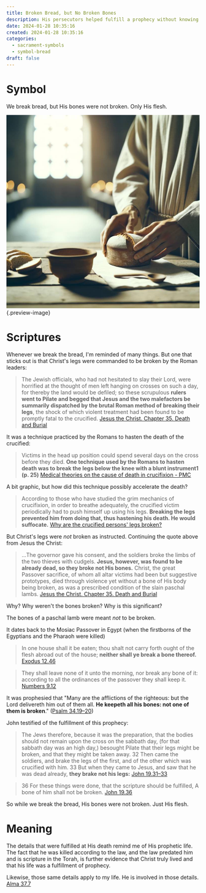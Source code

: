 ```yaml
---
title: Broken Bread, but No Broken Bones
description: His persecutors helped fulfill a prophecy without knowing it. How am I likewise ignorant of His hand in my life?
date: 2024-01-28 10:35:16
created: 2024-01-28 10:35:16
categories:
  - sacrament-symbols
  - symbol-bread
draft: false
---
```

# Symbol

We break bread, but His bones were not broken. Only His flesh. 

![Bread to be broken](../img/dalle-bread-about-to-be-torn.jpeg){.preview-image}

# Scriptures

Whenever we break the bread, I'm reminded of many things. But one that sticks out is that Christ's legs were commanded to be broken by the Roman leaders:

> The Jewish officials, who had not hesitated to slay their Lord, were horrified at the thought of men left hanging on crosses on such a day, for thereby the land would be defiled; so these scrupulous **rulers went to Pilate and begged that Jesus and the two malefactors be summarily dispatched by the brutal Roman method of breaking their legs**, the shock of which violent treatment had been found to be promptly fatal to the crucified. 
> [Jesus the Christ. Chapter 35. Death and Burial](../scriptures/Jesus-the-Christ-chapter-35.-death-and-burial.md) 

It was a technique practiced by the Romans to hasten the death of the crucified:

> Victims in the head up position could spend several days on the cross before they died. **One technique used by the Romans to hasten death was to break the legs below the knee with a blunt instrument1 (p. 25)**
> [Medical theories on the cause of death in crucifixion - PMC](https://www.ncbi.nlm.nih.gov/pmc/articles/PMC1420788/#)

A bit graphic, but how did this technique possibly accelerate the death? 

> According to those who have studied the grim mechanics of crucifixion, in order to breathe adequately, the crucified victim periodically had to push himself up using his legs. **Breaking the legs prevented him from doing that, thus hastening his death. He would suffocate.**
> [Why are the crucified persons' legs broken?](https://www.stcatherinercc.org/single-post/2018/03/14/why-are-the-crucified-persons-legs-broken)

But Christ's legs were *not* broken as instructed. Continuing the quote above from Jesus the Christ:

> ...The governor gave his consent, and the soldiers broke the limbs of the two thieves with cudgels. **Jesus, however, was found to be already dead, so they broke not His bones.** Christ, the great Passover sacrifice, of whom all altar victims had been but suggestive prototypes, died through violence yet without a bone of His body being broken, as was a prescribed condition of the slain paschal lambs.
> [Jesus the Christ. Chapter 35. Death and Burial](../scriptures/Jesus-the-Christ-chapter-35.-death-and-burial.md) 

Why? Why weren't the bones broken? Why is this significant?

The bones of a paschal lamb were meant *not* to be broken. 

It dates back to the Mosiac Passover in Egypt (when the firstborns of the Egyptians and the Pharaoh were killed)

> In one house shall it be eaten; thou shalt not carry forth ought of the flesh abroad out of the house; **neither shall ye break a bone thereof.**
> [Exodus 12.46](../scriptures/exodus-12.46)

> They shall leave none of it unto the morning, nor break any bone of it: according to all the ordinances of the passover they shall keep it.
> [Numbers 9.12](../scriptures/numbers-9.12)

It was prophesied that "Many are the afflictions of the righteous: but the Lord delivereth him out of them all. **He keepeth all his bones: not one of them is broken**." ([Psalm 34.19–20](../scriptures/psalm-34.19-20))

John testified of the fulfillment of this prophecy:

> The Jews therefore, because it was the preparation, that the bodies should not remain upon the cross on the sabbath day, (for that sabbath day was an high day,) besought Pilate that their legs might be broken, and that they might be taken away.  32 Then came the soldiers, and brake the legs of the first, and of the other which was crucified with him.  33 But when they came to Jesus, and saw that he was dead already, **they brake not his legs:**
> [John 19.31–33](../scriptures/john-19.31-33)


> 36 For these things were done, that the scripture should be fulfilled, A bone of him shall not be broken.
> [John 19.36](../scriptures/john-19.36)

So while we break the bread, His bones were not broken. Just His flesh. 

# Meaning

The details that were fulfilled at His death remind me of His prophetic life. The fact that he was killed according to the law, and the law predated him and is scripture in the Torah, is further evidence that Christ truly lived and that his life was a fulfillment of prophecy. 

Likewise, those same details apply to my life. He is involved in those details. [Alma 37.7](../scriptures/alma-37.7.md) 